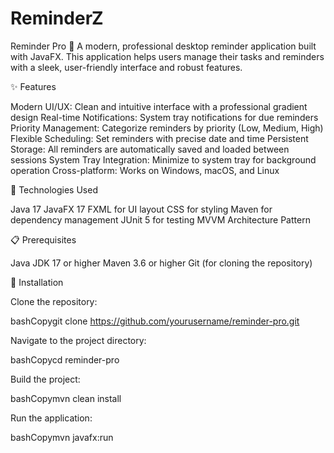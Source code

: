 # ReminderZ
Reminder Pro 📅
A modern, professional desktop reminder application built with JavaFX. This application helps users manage their tasks and reminders with a sleek, user-friendly interface and robust features.

✨ Features

Modern UI/UX: Clean and intuitive interface with a professional gradient design
Real-time Notifications: System tray notifications for due reminders
Priority Management: Categorize reminders by priority (Low, Medium, High)
Flexible Scheduling: Set reminders with precise date and time
Persistent Storage: All reminders are automatically saved and loaded between sessions
System Tray Integration: Minimize to system tray for background operation
Cross-platform: Works on Windows, macOS, and Linux

🚀 Technologies Used

Java 17
JavaFX 17
FXML for UI layout
CSS for styling
Maven for dependency management
JUnit 5 for testing
MVVM Architecture Pattern

📋 Prerequisites

Java JDK 17 or higher
Maven 3.6 or higher
Git (for cloning the repository)

🔧 Installation

Clone the repository:

bashCopygit clone https://github.com/yourusername/reminder-pro.git

Navigate to the project directory:

bashCopycd reminder-pro

Build the project:

bashCopymvn clean install

Run the application:

bashCopymvn javafx:run
